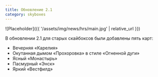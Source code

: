```yaml
---
title: Обновление 2.1
category: skyboxes
---
```


![Placeholder]({{ '/assets/img/news/hrs/main.jpg' | relative_url }})

В обновлении 2.1 для старых скайбоксов были добавлены пять карт:

- Вечерняя «Карелия»
- Окутанная дымом «Прохоровка» в стиле «Огненной дуги»
- Ясный «Монастырь»
- Пасмурный «Энск»
- Яркий «Вестфилд»
